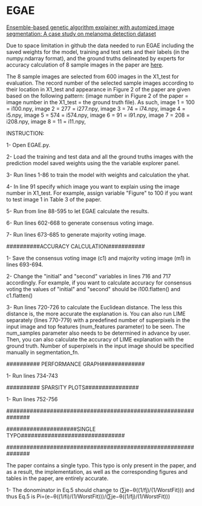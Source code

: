 # EGAE
[Ensemble-based genetic algorithm explainer with automized image segmentation: A case study on melanoma detection dataset](https://www.sciencedirect.com/science/article/pii/S0010482523000781?via%3Dihub)

Due to space limitation in github the data needed to run EGAE including the saved weights for the model, training and test sets and their labels (in the numpy.ndarray format), and the ground truths delineated by experts for accuracy calculation of 8 sample images in the paper are [here](https://drive.google.com/drive/folders/1341NsT56HIh4DyB6R0ViuxPtDD1AWfdg?usp=sharing).

The 8 sample images are selected from 600 images in the X1_test for evaluation. The record number of the selected sample images according to their location in X1_test and appearance in Figure 2 of the paper are given based on the following pattern:
(image number in Figure 2 of the paper = image number in the X1_test = the ground truth file). As such,
image 1 = 100 = i100.npy,
image 2 = 277 = i277.npy,
image 3 = 74 = i74.npy,
image 4 = i5.npy,
image 5 = 574 = i574.npy,
image 6 = 91 = i91.npy,
image 7 = 208 = i208.npy,
image 8 = 11 = i11.npy,

INSTRUCTION:

1- Open EGAE.py.

2- Load the training and test data and all the ground truths images with the prediction model saved weights using the the variable explorer panel.

3- Run lines 1-86 to train the model with weights and calculation the yhat.

4- In line 91 specify which image you want to explain using the image number in X1_test. For example, assign variable "Figure" to 100 if you want to test image 1 in Table 3 of the paper.

5- Run from line 88-595 to let EGAE calculate the results.

6- Run  lines 602-668 to generate consensus voting image.

7- Run lines 673-685 to generate majority voting image.


##########ACCURACY CALCULATION###########

1- Save the consensus voting image (c1) and majority voting image (m1) in lines 693-694.

2- Change the "initial" and "second" variables in lines 716 and 717 accordingly. For example, if you want to calculate accuracy for consensus voting the values of "initial" and "second" should be i100.flatten() and c1.flatten()

3- Run lines 720-726 to calculate the Euclidean distance. The less this distance is, the more accurate the explanation is.
You can also run LIME separately (lines 770-779) with a predefined number of superpixels in the input image and top features (num_features parameter) to be seen. The num_samples parameter also needs to be determined in advance by user. Then, you can also calculate the accuracy of LIME explanation with the ground truth. Number of superpixels in the input image should be specified manually in segmentation_fn.


########## PERFORMANCE GRAPH#############


1- Run lines 734-743

########## SPARSITY PLOTS################


1- Run lines 752-756

###############################################################

#####################SINGLE TYPO###############################

###############################################################

The paper contains a single typo. This typo is only present in the paper, and as a result, the implementation, as well as the corresponding figures and tables in the paper, are entirely accurate.

1- The donominator in Eq.5 should change to (∑j​e−θ((1/fj)/(1/WorstFit)​​))  and thus Eq.5 is 
Pi​=(e−θ((1/fi)/(1/WorstFit​​)))​/(∑j​e−θ((1/fj)/(1/WorstFit)​​))

